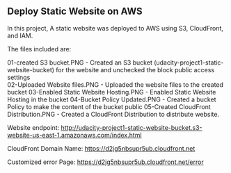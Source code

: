 ## Deploy Static Website on AWS

In this project, A static website was deployed to AWS using S3, CloudFront, and IAM.

The files included are: 

01-created S3 bucket.PNG  - Created an S3 bucket (udacity-project1-static-website-bucket) for the website and unchecked the block public access settings  
02-Uploaded Website files.PNG  -  Uploaded the website files to the created bucket
03-Enabled Static Website Hosting.PNG  -  Enabled Static Website Hosting in the bucket
04-Bucket Policy Updated.PNG  - Created a bucket Policy to make the content of the bucket public
05-Created CloudFront Distribution.PNG  - Created a CloudFront Distribution to distribute website.

Website endpoint: http://udacity-project1-static-website-bucket.s3-website-us-east-1.amazonaws.com/index.html

CloudFront Domain Name: https://d2jg5nbsupr5ub.cloudfront.net

Customized error Page: https://d2jg5nbsupr5ub.cloudfront.net/error


